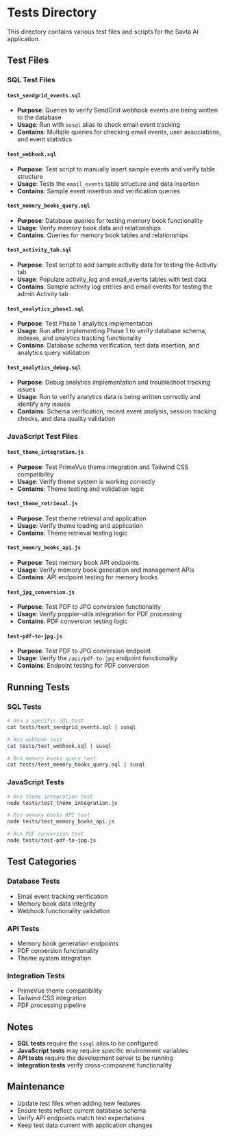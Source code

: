 # Tests Directory

This directory contains various test files and scripts for the Savta AI application.

## Test Files

### SQL Test Files

#### `test_sendgrid_events.sql`
- **Purpose**: Queries to verify SendGrid webhook events are being written to the database
- **Usage**: Run with `susql` alias to check email event tracking
- **Contains**: Multiple queries for checking email events, user associations, and event statistics

#### `test_webhook.sql`
- **Purpose**: Test script to manually insert sample events and verify table structure
- **Usage**: Tests the `email_events` table structure and data insertion
- **Contains**: Sample event insertion and verification queries

#### `test_memory_books_query.sql`
- **Purpose**: Database queries for testing memory book functionality
- **Usage**: Verify memory book data and relationships
- **Contains**: Queries for memory book tables and relationships

#### `test_activity_tab.sql`
- **Purpose**: Test script to add sample activity data for testing the Activity tab
- **Usage**: Populate activity_log and email_events tables with test data
- **Contains**: Sample activity log entries and email events for testing the admin Activity tab

#### `test_analytics_phase1.sql`
- **Purpose**: Test Phase 1 analytics implementation
- **Usage**: Run after implementing Phase 1 to verify database schema, indexes, and analytics tracking functionality
- **Contains**: Database schema verification, test data insertion, and analytics query validation

#### `test_analytics_debug.sql`
- **Purpose**: Debug analytics implementation and troubleshoot tracking issues
- **Usage**: Run to verify analytics data is being written correctly and identify any issues
- **Contains**: Schema verification, recent event analysis, session tracking checks, and data quality validation

### JavaScript Test Files

#### `test_theme_integration.js`
- **Purpose**: Test PrimeVue theme integration and Tailwind CSS compatibility
- **Usage**: Verify theme system is working correctly
- **Contains**: Theme testing and validation logic

#### `test_theme_retrieval.js`
- **Purpose**: Test theme retrieval and application
- **Usage**: Verify theme loading and application
- **Contains**: Theme retrieval testing logic

#### `test_memory_books_api.js`
- **Purpose**: Test memory book API endpoints
- **Usage**: Verify memory book generation and management APIs
- **Contains**: API endpoint testing for memory books

#### `test_jpg_conversion.js`
- **Purpose**: Test PDF to JPG conversion functionality
- **Usage**: Verify poppler-utils integration for PDF processing
- **Contains**: PDF conversion testing logic

#### `test-pdf-to-jpg.js`
- **Purpose**: Test PDF to JPG conversion endpoint
- **Usage**: Verify the `/api/pdf-to-jpg` endpoint functionality
- **Contains**: Endpoint testing for PDF conversion

## Running Tests

### SQL Tests
```bash
# Run a specific SQL test
cat tests/test_sendgrid_events.sql | susql

# Run webhook test
cat tests/test_webhook.sql | susql

# Run memory books query test
cat tests/test_memory_books_query.sql | susql
```

### JavaScript Tests
```bash
# Run theme integration test
node tests/test_theme_integration.js

# Run memory books API test
node tests/test_memory_books_api.js

# Run PDF conversion test
node tests/test-pdf-to-jpg.js
```

## Test Categories

### Database Tests
- Email event tracking verification
- Memory book data integrity
- Webhook functionality validation

### API Tests
- Memory book generation endpoints
- PDF conversion functionality
- Theme system integration

### Integration Tests
- PrimeVue theme compatibility
- Tailwind CSS integration
- PDF processing pipeline

## Notes

- **SQL tests** require the `susql` alias to be configured
- **JavaScript tests** may require specific environment variables
- **API tests** require the development server to be running
- **Integration tests** verify cross-component functionality

## Maintenance

- Update test files when adding new features
- Ensure tests reflect current database schema
- Verify API endpoints match test expectations
- Keep test data current with application changes
